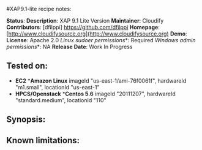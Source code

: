#XAP9.1-lite recipe notes:

**Status**: 
**Description**: XAP 9.1 Lite Version
**Maintainer**: Cloudify
**Contributors**: [dfilppi] https://github.com/dfilppi
**Homepage**: [http://www.cloudifysource.org](http://www.cloudifysource.org)
**Demo**:
**License**: Apache 2.0
**Linux* sudoer permissions**: Required
**Windows* admin permissions**: NA
**Release Date**: Work In Progress

Tested on:
-----------

* <strong>EC2</strong>
 *<strong>Amazon Linux</strong> imageId "us-east-1/ami-76f0061f", hardwareId "m1.small", locationId "us-east-1"
* <strong>HPCS/Openstack</strong>
 *<strong>Centos 5.6</strong> imageId "20111207", hardwareId "standard.medium", locationId "110"

Synopsis:
--------


Known limitations:
---------------

